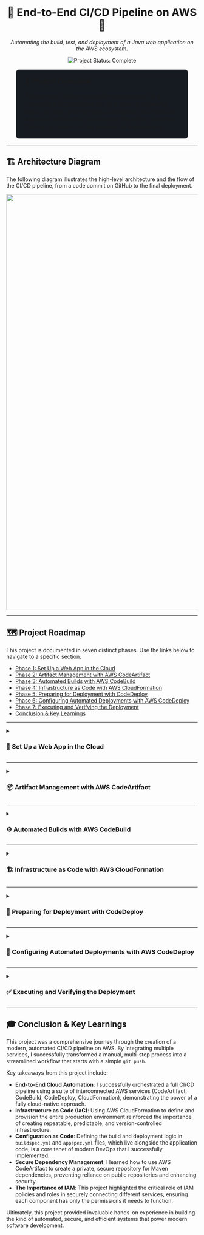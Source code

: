 <div align="center">

# 🚀 End-to-End CI/CD Pipeline on AWS 🚀

*Automating the build, test, and deployment of a Java web application on the AWS ecosystem.*

</div>

<!-- Project Status -->
<p align="center">
  <img src="https://img.shields.io/badge/Project_Status-Complete-brightgreen?style=for-the-badge" alt="Project Status: Complete"/>
</p>

<!-- Introduction Card -->
<div align="center">
  <table style="width: 90%; border: 1px solid #444; border-radius: 8px; background-color: #161b22; padding: 15px;">
    <tr>
      <td>
        <h3 style="margin-top: 0;">🎯 Project Overview</h3>
        <p style="margin-bottom: 0;">This project demonstrates the construction of a complete CI/CD pipeline using a suite of powerful AWS services. It showcases a modern, cloud-native approach to DevOps, automating the entire workflow from a <code>git push</code> to a live production deployment.</p>
      </td>
    </tr>
  </table>
</div>


---

## 🏗️ Architecture Diagram

The following diagram illustrates the high-level architecture and the flow of the CI/CD pipeline, from a code commit on GitHub to the final deployment.

<p align="center">
<img width="3420" height="1096" alt="image" src="https://github.com/user-attachments/assets/31cfbfd9-f8b5-4832-97c1-4759714a64db" />

</p>

---

## 🗺️ Project Roadmap

This project is documented in seven distinct phases. Use the links below to navigate to a specific section.

*   [Phase 1: Set Up a Web App in the Cloud](#phase-1)
*   [Phase 2: Artifact Management with AWS CodeArtifact](#phase-2)
*   [Phase 3: Automated Builds with AWS CodeBuild](#phase-3)
*   [Phase 4: Infrastructure as Code with AWS CloudFormation](#phase-4)
*   [Phase 5: Preparing for Deployment with CodeDeploy](#phase-5)
*   [Phase 6: Configuring Automated Deployments with AWS CodeDeploy](#phase-6)
*   [Phase 7: Executing and Verifying the Deployment](#phase-7)
*   [Conclusion & Key Learnings](#conclusion)


---

<details id="phase-1">
<summary>
<h3>🚀 Set Up a Web App in the Cloud</h3>
</summary>

This foundational phase involved provisioning a secure AWS environment, scaffolding a web application, and establishing a version control workflow with Git and GitHub.

#### **Cloud Infrastructure & Security** 🌩️
My key tasks were:
*   **Created a dedicated IAM Admin User** to avoid using the root account for all operations.
*   **Launched a new `t3.micro` EC2 instance** running Amazon Linux 2023 to serve as the application host.
*   **Configured the instance's Security Group** to restrict SSH access strictly to my personal IP address.
*   **Generated and securely stored** a new `.pem` key pair for authenticating my SSH connections.

*My EC2 instance running successfully in the AWS Management Console:*
> <!-- Add screenshot here -->

---
#### **Remote Development & Application Scaffolding** 🛠️
Next, I configured the server and created the initial web application. My key tasks were:
*   **Connected to the EC2 instance remotely** using Visual Studio Code with the Remote-SSH extension.
*   **Installed project dependencies** on the server, including Apache Maven and Amazon Corretto 8 (Java).
*   **Used Maven's `archetype:generate` command** to instantly create the file structure for a standard Java web application.
*   **Modified the `index.jsp` file** to include a personalized welcome message as the first code change.

*VS Code showing the project files being edited directly on the remote EC2 server:*
> <!-- Add screenshot here -->

---
#### **Version Control with Git & GitHub** 🔄
Finally, I established a version control workflow. My key tasks were:
*   **Installed Git** on the EC2 instance.
*   **Initialized a local Git repository** in the project's root directory.
*   **Created a new public repository** on my GitHub account to host the project.
*   **Generated a GitHub Personal Access Token (PAT)** for secure, command-line authentication.
*   **Pushed the entire project** from my EC2 instance to the remote GitHub repository.

*The project code successfully pushed and visible in my new GitHub repository:*
> <!-- Add screenshot here -->

</details>

---

<details id="phase-2">
<summary>
<h3>📦 Artifact Management with AWS CodeArtifact </h3>
</summary>

In this phase, I established a secure, centralized artifact repository using AWS CodeArtifact. This ensures that all software packages for my project are managed in a private, reliable location.

#### **CodeArtifact Repository Setup** 🏛️
I started by creating the central hub for my project's dependencies. My key tasks were:
*   **Created a new CodeArtifact repository** named `nextwork-devops-cicd`.
*   **Configured the repository for `Maven` packages**, as this is a Java project.
*   **Enabled `maven-central-store` as a public upstream repository**, allowing CodeArtifact to fetch and cache public packages securely.

*My new CodeArtifact repository, ready to receive packages:*
> <!-- Add screenshot here -->

---
#### **IAM Configuration for Secure Access** 🔐
To allow my EC2 instance to communicate with CodeArtifact securely, I set up the necessary permissions. My key tasks were:
*   **Authored a new IAM policy** (`codeartifact-nextwork-consumer-policy`) granting specific CodeArtifact permissions.
*   **Created a new IAM role** (`ec2-instance-nextwork-cicd`) for the EC2 service.
*   **Attached the custom policy** to this new role.
*   **Assigned the IAM role** directly to my running EC2 instance, giving it permission to interact with CodeArtifact.

*The IAM role successfully attached to my EC2 instance in the AWS Console:*
> <!-- Add screenshot here -->

---
#### **Maven Integration & Project Build** 🔗
Finally, I connected my Maven project to the new repository and confirmed the integration. My key tasks were:
*   **Exported the temporary `CODEARTIFACT_AUTH_TOKEN`** as an environment variable in my EC2 terminal.
*   **Created and configured a `settings.xml` file** in my project's root to point Maven to the new repository.
*   **Successfully executed `mvn compile -s settings.xml`**, which triggered Maven to download dependencies from CodeArtifact.
*   **Verified that packages were uploaded** to the CodeArtifact repository by checking the AWS console.

*The "BUILD SUCCESS" message and the newly populated packages in CodeArtifact:*
> <!-- Add screenshot here -->

</details>

---

<details id="phase-3">
<summary>
<h3>⚙️ Automated Builds with AWS CodeBuild </h3>
</summary>

In this phase, I automated the build process for my application. I configured AWS CodeBuild to pull the source code from GitHub, compile it using dependencies from CodeArtifact, and store the resulting artifact in an S3 bucket.

#### **S3 Bucket for Artifacts** 🪣
My first step was creating a durable location to store my build outputs. My key tasks were:
*   **Created a new, private S3 bucket** to serve as a storage location for the build artifacts generated by CodeBuild.

*The new S3 bucket visible in the AWS Console:*
> <!-- Add screenshot here -->

---
#### **CodeBuild Project Configuration** 🏗️
Next, I configured the automated build job itself. My key tasks were:
*   **Set up a new CodeBuild project** and connected it to my GitHub repository.
*   **Configured the build environment** to use an Amazon Linux 2 image with Corretto 8, matching my development environment.
*   **Updated the project's IAM role** by attaching my `codeartifact-nextwork-consumer-policy`, granting it permission to access CodeArtifact.
*   **Pointed the artifact output** to the S3 bucket created in the previous step.

*My CodeBuild project configuration summary:*
> <!-- Add screenshot here -->

---
#### **Defining and Running the Build** 📝
Finally, I told CodeBuild how to build the project and ran the first test. My key tasks were:
*   **Created a `buildspec.yml` file** in my project's root to define the sequence of build commands.
*   **Pushed the `buildspec.yml` file** to my GitHub repository to make it available to CodeBuild.
*   **Manually triggered the first build** from the AWS CodeBuild console to test the entire configuration.
*   **Monitored the build logs** and confirmed that the build succeeded and the final `.war` artifact was uploaded to my S3 bucket.

*The successful build log in CodeBuild and the resulting artifact in S3:*
> <!-- Add screenshot here -->

</details>

---

<details id="phase-4">
<summary>
<h3>🏗️ Infrastructure as Code with AWS CloudFormation </h3>
</summary>

In this phase, I provisioned the production environment using Infrastructure as Code (IaC). I used AWS CloudFormation to create a separate, dedicated set of resources for deploying the live application, ensuring a clean separation from the development environment.

#### **Defining Infrastructure with a Template** 📜
I used a pre-written YAML template to define all the necessary resources, making the infrastructure repeatable and predictable. My key tasks were:
*   **Launched a new CloudFormation Stack** named `NextWorkCodeDeployEC2Stack`.
*   **Uploaded the `nextworkwebapp.yaml` template**, which defined a VPC, Subnet, Internet Gateway, Security Group, and an EC2 instance.
*   **Configured the `MyIP` parameter** with my IP address and a `/32` CIDR block to lock down SSH access for maximum security.
*   **Set the stack failure options** to roll back all resources, ensuring any failed deployments would be automatically cleaned up.

*The stack creation parameters in the AWS CloudFormation console:*
> <!-- Add screenshot here -->

---
#### **Monitoring Stack Creation** 🔍
After launching the stack, I monitored its creation to ensure all resources were provisioned correctly. My key tasks were:
*   **Watched the stack creation progress** in the "Events" tab of the CloudFormation console.
*   **Verified all resources** (VPC, EC2 instance, etc.) were successfully created in the "Resources" tab.
*   **Waited for the final stack status** to become `CREATE_COMPLETE`.

*A screenshot of the 'Resources' tab showing all the newly created infrastructure:*
> <!-- Add screenshot here -->

</details>

---

<details id="phase-5">
<summary>
<h3>📜 Preparing for Deployment with CodeDeploy </h3>
</summary>

In this phase, I prepared the instruction manual for AWS CodeDeploy. This involved creating a series of scripts to manage the application lifecycle and a manifest file (`appspec.yml`) to orchestrate the deployment process.

#### **Creating Deployment Scripts** ✍️
I wrote three essential shell scripts to control the application on the target server. My key tasks were:
*   **Created `install_dependencies.sh`** to install Tomcat and Apache httpd, and configure Apache as a reverse proxy.
*   **Created `start_server.sh`** to start the Tomcat and Apache services and enable them to run on system boot.
*   **Created `stop_server.sh`** to safely stop the running application services before a new deployment begins.

*The `scripts` folder and its contents in my VS Code explorer:*
> <!-- Add screenshot here -->

---
#### **Defining the Deployment Specification** 📋
I created the core configuration file that tells CodeDeploy exactly what to do. My key tasks were:
*   **Created an `appspec.yml` file** at the root of my project.
*   **Defined the `files` section** to map the built `.war` file from the artifact to the Tomcat webapps directory.
*   **Defined the `hooks` section** to trigger the shell scripts at specific deployment lifecycle events (`ApplicationStop`, `BeforeInstall`, and `ApplicationStart`).
*   **Updated the `buildspec.yml` file's artifact section** to ensure these new scripts and the `appspec.yml` were included in the final build artifact.

*The `appspec.yml` file and the updated `artifacts` section in `buildspec.yml`:*
> <!-- Add screenshot here -->

---
#### **Committing Deployment Files** ✅
Finally, I added these crucial new files to version control to make them available to the CI/CD pipeline. My key tasks were:
*   **Staged and committed** the new `scripts` folder, the `appspec.yml` file, and the changes to `buildspec.yml`.
*   **Pushed the commit** to the `master` branch on my GitHub repository.

*My GitHub repository showing the newly added `scripts` folder and `appspec.yml` file:*
> <!-- Add screenshot here -->

</details>

---

<details id="phase-6">
<summary>
<h3>🤖 Configuring Automated Deployments with AWS CodeDeploy</h3>
</summary>

In this phase, I configured AWS CodeDeploy, which automates the process of deploying my application to the production server. This involved creating an application, defining a deployment group, and setting up the necessary permissions.

#### **CodeDeploy Application & Service Role** 📦
First, I created the high-level components needed for CodeDeploy to operate. My key tasks were:
*   **Created a new CodeDeploy Application** named `nextwork-devops-cicd`, setting its compute platform to `EC2/On-premises`.
*   **Created a new IAM Service Role** (`NextWorkCodeDeployRole`) for CodeDeploy, attaching the `AWSCodeDeployRole` managed policy to grant it the necessary permissions to interact with EC2 and other services.

*The newly created CodeDeploy application and IAM role:*
> <!-- Add screenshot here -->

---
#### **Configuring the Deployment Group** 🎯
This is where I defined the specifics of the deployment strategy. My key tasks were:
*   **Created a Deployment Group** named `nextwork-devops-cicd-deploymentgroup`.
*   **Assigned the `NextWorkCodeDeployRole`** to the group as its service role.
*   **Set the deployment type** to `In-place`.
*   **Targeted the production server** by selecting EC2 instances tagged with `role: webserver`, which matched the instance launched by CloudFormation.
*   **Kept the deployment settings** to deploy `AllAtOnce` and disabled load balancing since I am only deploying to a single instance.

*The deployment group configuration showing the correctly matched EC2 instance:*
> <!-- Add screenshot here -->

</details>

---

<details id="phase-7">
<summary>
<h3>✅ Executing and Verifying the Deployment</h3>
</summary>

In this final phase, I put all the pieces together by manually triggering a deployment with AWS CodeDeploy. This involved pointing CodeDeploy to the correct build artifact, monitoring the deployment process, and finally verifying that the web application was successfully running on the production server.

#### **Triggering the Deployment from S3** 🚀
I initiated the deployment process from the CodeDeploy console. My key tasks were:
*   **Re-ran my CodeBuild project** to ensure the build artifact was up-to-date and included the latest deployment scripts.
*   **Created a new deployment** within my `nextwork-devops-cicd-deploymentgroup`.
*   **Specified the Revision location** by pasting the S3 URI of the `.zip` artifact produced by my latest CodeBuild run.

*The "Create deployment" page in CodeDeploy, showing the S3 revision location:*
> <!-- Add screenshot here -->

---
#### **Monitoring Deployment Lifecycle Events** 📊
I tracked the automated deployment as it happened. My key tasks were:
*   **Tracked the deployment progress** in real-time from the CodeDeploy console.
*   **Observed each lifecycle hook** from my `appspec.yml` (`ApplicationStop`, `BeforeInstall`, `ApplicationStart`, etc.) being executed successfully.
*   **Waited for the overall deployment status** to change to `Succeeded`.

*The deployment details page showing the successful lifecycle events:*
> <!-- Add screenshot here -->

---
#### **Accessing the Live Application** 🌐
The moment of truth! I verified that the deployment was a success. My key tasks were:
*   **Navigated to the target EC2 instance** from the deployment details page.
*   **Copied the instance's Public IPv4 DNS** address.
*   **Pasted the address into a web browser** and confirmed that my web application was live and accessible to the world.

*A screenshot of my live web application running in the browser!*
> <!-- Add screenshot here -->

</details>

---

<div id="conclusion">

## 🎓 Conclusion & Key Learnings

This project was a comprehensive journey through the creation of a modern, automated CI/CD pipeline on AWS. By integrating multiple services, I successfully transformed a manual, multi-step process into a streamlined workflow that starts with a simple `git push`.

Key takeaways from this project include:
*   **End-to-End Cloud Automation**: I successfully orchestrated a full CI/CD pipeline using a suite of interconnected AWS services (CodeArtifact, CodeBuild, CodeDeploy, CloudFormation), demonstrating the power of a fully cloud-native approach.
*   **Infrastructure as Code (IaC)**: Using AWS CloudFormation to define and provision the entire production environment reinforced the importance of creating repeatable, predictable, and version-controlled infrastructure.
*   **Configuration as Code**: Defining the build and deployment logic in `buildspec.yml` and `appspec.yml` files, which live alongside the application code, is a core tenet of modern DevOps that I successfully implemented.
*   **Secure Dependency Management**: I learned how to use AWS CodeArtifact to create a private, secure repository for Maven dependencies, preventing reliance on public repositories and enhancing security.
*   **The Importance of IAM**: This project highlighted the critical role of IAM policies and roles in securely connecting different services, ensuring each component has only the permissions it needs to function.

Ultimately, this project provided invaluable hands-on experience in building the kind of automated, secure, and efficient systems that power modern software development.

</div>

